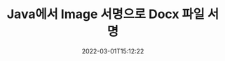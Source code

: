 ---
############################# Static ############################
layout: "auto-gen-signature"
date: 2022-03-01T15:12:22
draft: false
operation: Sign
signaturetype: Image
fileformat: Docx
productName: Java
lang: ko
productCode: java
otherformats: pdf doc docx docm dot dotm dotx odt ott rtf xls xlsx xlsm xlsb csv ods ots xltx xltm ppt pptx pps ppsx odp otp potx potm pptm ppsm png jpg bmp gif tiff svg webp wmf
breadcrumb: Put Image signature on Docx for Java

############################# Head ############################
head_title: "Java을 사용하여 Docx 파일에 Image 서명 추가"
head_description: "몇 줄의 코드를 사용하여 Java에 대한 Docx 파일에 Image 서명을 넣습니다. GroupDocs 문서 서명 API를 사용하여 수십 가지 파일 형식에 서명합니다."

############################# Header ############################
title: "Java에서 Image 서명으로 Docx 파일 서명"
description: "몇 줄의 Java 코드로 Image 서명을 추가하는 방법"
bg_image: "https://cms.admin.containerize.com/templates/aspose/App_Themes/V3/images/bg/header1.png"
bg_overlay: false
button:
    enable: true

############################# SubMenu ############################
submenu:
    enable: true

    left:
        img_alt: "GroupDocs.Signature for Java"
        image: "https://cms.admin.containerize.com/templates/groupdocs/images/product-logos/90x90-noborder/groupdocs-signature-java.png"
        product: "GroupDocs.Signature"
        platform: "Java"



############################# About ############################
about:
    enable: true
    title: "GroupDocs.Signature for Java 이미지 서명 API 정보"
    content: |
        [GroupDocs.Signature for Java](https://products.groupdocs.com/signature/java/)은 디지털 문서 전자 서명에 널리 사용되는 API입니다. 텍스트, 이미지, 디지털 인증서, 바코드, QR 코드, 스탬프 또는 메타데이터와 같은 서명을 사용할 수 있습니다. 서명은 PDF, MS Word 문서, MS Excel 통합 문서, MS PowerPoint 프레젠테이션, Adobe Photoshop 파일 및 다양한 이미지 형식에 배치될 수 있습니다. 고객은 문서에 서명하고 해당 문서에 있는 전자 서명을 업데이트, 검색, 확인, 삭제 또는 미리 볼 수 있습니다. 또한 서명 사용자 정의를 위한 많은 기능이 제공됩니다.
    

############################# Steps ############################
steps:
    enable: true
    title_left: "Java에서 Image으로 Docx에 서명하는 단계"
    content_left: |
        [GroupDocs.Signature for Java](https://products.groupdocs.com/signature/java/)은 Image 서명으로 Docx 문서에 빠르고 쉽게 서명할 수 있는 기능을 제공합니다.
        
        * 경로 또는 메모리 스트림으로 서명해야 하는 Docx 파일을 제공하는 Signature 클래스의 인스턴스 생성
        * SignOptions 클래스를 인스턴스화하고 필요한 모든 데이터를 설정합니다.
        * 출력 Docx 파일 또는 메모리 스트림을 전달하는 Signature.Sign() 메서드를 호출합니다.

    title_right: " 시스템 요구 사항"
    content_right: |
        GroupDocs.Signature for Java은(는) 모든 주요 플랫폼 및 운영 체제에서 지원됩니다. 아래 코드를 실행하기 전에 시스템에 다음 전제 조건이 설치되어 있는지 확인하십시오.

        * 운영 체제: Microsoft Windows, Linux, MacOS
        * 개발 환경: NetBeans, Intellij IDEA, Eclipse, etc.
        * Java runtime: J2SE 6.0 and above
        * [Maven](https://repository.groupdocs.com/webapp/#/artifacts/browse/tree/General/repo/com/groupdocs/groupdocs-signature)에서 최신 GroupDocs.Signature for Java 가져오기
         
    code: |
        ```java    
                
        // Set up input Docx file
        String filePath = "input.docx";
        // Set up output file
        String outputFilePath = "output.docx";
        // Provide image file
        String imageFilePath = "image.png";

        // Instantiate Signature for input file
        Signature signature = new Signature(filePath);

        //Provide sign options
        ImageSignOptions options = new ImageSignOptions(imageFilePath);

        // set signature position
        options.setLeft(50);
        options.setTop(200);

        // sign Docx document
        SignResult result = signature.sign(outputFilePath, options);
        ```

############################# Demos ############################
demos:
    enable: true
    title: "Image 라이브 데모로 Docx 문서 서명"
    content: |
       지금 바로 [GroupDocs.Signature 앱](https://products.groupdocs.app/signature/family) 웹사이트에서 다양한 서명으로 Docx 파일에 서명하세요. 무료 온라인 데모가 여러분을 기다리고 있습니다.          

############################# More Formats ############################
more_formats:
    enable: true
    title: "Java에 대해 지원되는 기타 Image 서명"
    content: |
        "다른 서명 유형으로 Docx에 서명할 수도 있습니다. 아래 목록을 참조하십시오."
    format: 
       
       
back_to_top:
    enable: true
---